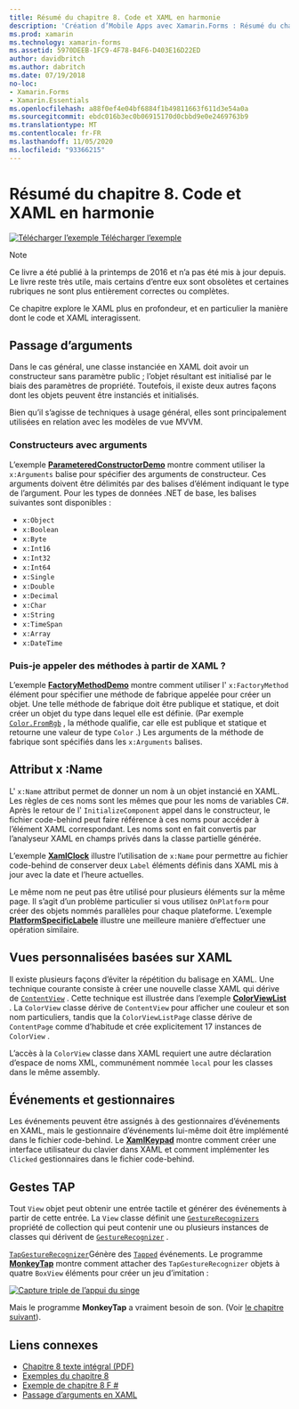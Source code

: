 ```yaml
---
title: Résumé du chapitre 8. Code et XAML en harmonie
description: 'Création d’Mobile Apps avec Xamarin.Forms : Résumé du chapitre 8. Code et XAML en harmonie'
ms.prod: xamarin
ms.technology: xamarin-forms
ms.assetid: 5970DEEB-1FC9-4F78-B4F6-D403E16D22ED
author: davidbritch
ms.author: dabritch
ms.date: 07/19/2018
no-loc:
- Xamarin.Forms
- Xamarin.Essentials
ms.openlocfilehash: a88f0ef4e04bf6884f1b49811663f611d3e54a0a
ms.sourcegitcommit: ebdc016b3ec0b06915170d0cbbd9e0e2469763b9
ms.translationtype: MT
ms.contentlocale: fr-FR
ms.lasthandoff: 11/05/2020
ms.locfileid: "93366215"
---
```

# <a name="summary-of-chapter-8-code-and-xaml-in-harmony"></a>Résumé du chapitre 8. Code et XAML en harmonie

[![Télécharger l’exemple](~/media/shared/download.png) Télécharger l’exemple](https://github.com/xamarin/xamarin-forms-book-samples/tree/master/Chapter08)

> [!NOTE]
> Ce livre a été publié à la printemps de 2016 et n’a pas été mis à jour depuis. Le livre reste très utile, mais certains d’entre eux sont obsolètes et certaines rubriques ne sont plus entièrement correctes ou complètes.

Ce chapitre explore le XAML plus en profondeur, et en particulier la manière dont le code et XAML interagissent.

## <a name="passing-arguments"></a>Passage d’arguments

Dans le cas général, une classe instanciée en XAML doit avoir un constructeur sans paramètre public ; l’objet résultant est initialisé par le biais des paramètres de propriété. Toutefois, il existe deux autres façons dont les objets peuvent être instanciés et initialisés.

Bien qu’il s’agisse de techniques à usage général, elles sont principalement utilisées en relation avec les modèles de vue MVVM.

### <a name="constructors-with-arguments"></a>Constructeurs avec arguments

L’exemple [**ParameteredConstructorDemo**](https://github.com/xamarin/xamarin-forms-book-samples/tree/master/Chapter08/ParameteredConstructorDemo) montre comment utiliser la `x:Arguments` balise pour spécifier des arguments de constructeur. Ces arguments doivent être délimités par des balises d’élément indiquant le type de l’argument. Pour les types de données .NET de base, les balises suivantes sont disponibles :

- `x:Object`
- `x:Boolean`
- `x:Byte`
- `x:Int16`
- `x:Int32`
- `x:Int64`
- `x:Single`
- `x:Double`
- `x:Decimal`
- `x:Char`
- `x:String`
- `x:TimeSpan`
- `x:Array`
- `x:DateTime`

### <a name="can-i-call-methods-from-xaml"></a>Puis-je appeler des méthodes à partir de XAML ?

L’exemple [**FactoryMethodDemo**](https://github.com/xamarin/xamarin-forms-book-samples/tree/master/Chapter08/FactoryMethodDemo) montre comment utiliser l' `x:FactoryMethod` élément pour spécifier une méthode de fabrique appelée pour créer un objet. Une telle méthode de fabrique doit être publique et statique, et doit créer un objet du type dans lequel elle est définie. (Par exemple [`Color.FromRgb`](xref:Xamarin.Forms.Color.FromRgb(System.Double,System.Double,System.Double)) , la méthode qualifie, car elle est publique et statique et retourne une valeur de type `Color` .) Les arguments de la méthode de fabrique sont spécifiés dans les `x:Arguments` balises.

## <a name="the-xname-attribute"></a>Attribut x :Name

L' `x:Name` attribut permet de donner un nom à un objet instancié en XAML. Les règles de ces noms sont les mêmes que pour les noms de variables C#. Après le retour de l' `InitializeComponent` appel dans le constructeur, le fichier code-behind peut faire référence à ces noms pour accéder à l’élément XAML correspondant. Les noms sont en fait convertis par l’analyseur XAML en champs privés dans la classe partielle générée.

L’exemple [**XamlClock**](https://github.com/xamarin/xamarin-forms-book-samples/tree/master/Chapter08/XamlClock) illustre l’utilisation de `x:Name` pour permettre au fichier code-behind de conserver deux `Label` éléments définis dans XAML mis à jour avec la date et l’heure actuelles.

Le même nom ne peut pas être utilisé pour plusieurs éléments sur la même page. Il s’agit d’un problème particulier si vous utilisez `OnPlatform` pour créer des objets nommés parallèles pour chaque plateforme. L’exemple [**PlatformSpecificLabele**](https://github.com/xamarin/xamarin-forms-book-samples/tree/master/Chapter08/PlatformSpecificLabels) illustre une meilleure manière d’effectuer une opération similaire.

## <a name="custom-xaml-based-views"></a>Vues personnalisées basées sur XAML

Il existe plusieurs façons d’éviter la répétition du balisage en XAML. Une technique courante consiste à créer une nouvelle classe XAML qui dérive de [`ContentView`](xref:Xamarin.Forms.ContentView) . Cette technique est illustrée dans l’exemple [**ColorViewList**](https://github.com/xamarin/xamarin-forms-book-samples/tree/master/Chapter08/ColorViewList) . La `ColorView` classe dérive de `ContentView` pour afficher une couleur et son nom particuliers, tandis que la `ColorViewListPage` classe dérive de `ContentPage` comme d’habitude et crée explicitement 17 instances de `ColorView` .

L’accès à la `ColorView` classe dans XAML requiert une autre déclaration d’espace de noms XML, communément nommée `local` pour les classes dans le même assembly.

## <a name="events-and-handlers"></a>Événements et gestionnaires

Les événements peuvent être assignés à des gestionnaires d’événements en XAML, mais le gestionnaire d’événements lui-même doit être implémenté dans le fichier code-behind. Le [**XamlKeypad**](https://github.com/xamarin/xamarin-forms-book-samples/tree/master/Chapter08/XamlKeypad) montre comment créer une interface utilisateur du clavier dans XAML et comment implémenter les `Clicked` gestionnaires dans le fichier code-behind.

## <a name="tap-gestures"></a>Gestes TAP

Tout `View` objet peut obtenir une entrée tactile et générer des événements à partir de cette entrée. La `View` classe définit une [`GestureRecognizers`](xref:Xamarin.Forms.View.GestureRecognizers) propriété de collection qui peut contenir une ou plusieurs instances de classes qui dérivent de [`GestureRecognizer`](xref:Xamarin.Forms.GestureRecognizer) .

[`TapGestureRecognizer`](xref:Xamarin.Forms.TapGestureRecognizer)Génère des [`Tapped`](xref:Xamarin.Forms.TapGestureRecognizer.Tapped) événements. Le programme [**MonkeyTap**](https://github.com/xamarin/xamarin-forms-book-samples/tree/master/Chapter08/MonkeyTap) montre comment attacher des `TapGestureRecognizer` objets à quatre `BoxView` éléments pour créer un jeu d’imitation :

[![Capture triple de l’appui du singe](images/ch08fg07-small.png "Jeu d’imitation")](images/ch08fg07-large.png#lightbox "Jeu d’imitation")

Mais le programme **MonkeyTap** a vraiment besoin de son. (Voir [le chapitre suivant](chapter09.md)).

## <a name="related-links"></a>Liens connexes

- [Chapitre 8 texte intégral (PDF)](https://download.xamarin.com/developer/xamarin-forms-book/XamarinFormsBook-Ch08-Apr2016.pdf)
- [Exemples du chapitre 8](https://github.com/xamarin/xamarin-forms-book-samples/tree/master/Chapter08)
- [Exemple de chapitre 8 F #](https://github.com/xamarin/xamarin-forms-book-samples/tree/master/Chapter08/FS/XamlKeypad)
- [Passage d’arguments en XAML](~/xamarin-forms/xaml/passing-arguments.md)
